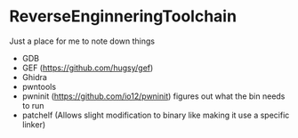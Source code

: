 # ReverseEnginneringToolchain
Just a place for me to note down things 


* GDB
* GEF (https://github.com/hugsy/gef)
* Ghidra 
* pwntools
* pwninit (https://github.com/io12/pwninit) figures out what the bin needs to run
* patchelf (Allows slight modification to binary like making it use a specific linker)
